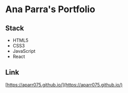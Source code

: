 # Ana Parra's Portfolio

## Stack
<ul>
<li>HTML5</li>
<li>CSS3</li>
<li>JavaScript</li>
<li>React</li>
</ul>

## Link
[https://aparr075.github.io/](https://aparr075.github.io/)
